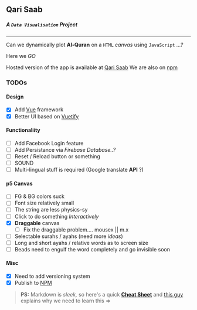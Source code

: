 ## Qari Saab

##### A `Data Visualisation` Project

---

Can we dynamically plot **Al-Quran** on a `HTML` _canvas_ using `JavaScript` _...?_

Here we _GO_

Hosted version of the app is available at [Qari Saab][hostedlink]
We are also on [npm][npmqarisaab]

### TODOs

#### Design

- [x] Add [Vue][vuelink] framework
- [x] Better UI based on [Vuetify][vuetifylink]

#### Functionaliity

- [ ] Add Facebook Login feature
- [ ] Add Persistance via _Firebase Database..?_
- [ ] Reset / Reload button or something
- [ ] SOUND
- [ ] Multi-lingual stuff is required (Google translate **API** ?)

#### p5 Canvas

- [ ] FG & BG colors suck
- [ ] Font size relatively small
- [ ] The string are less physics-sy
- [ ] Click to do something _Interactively_
- [x] **Draggable** canvas
  - [ ] Fix the draggable problem.... mousex || m.x
- [ ] Selectable surahs / ayahs (need more _ideas_)
- [ ] Long and short ayahs / relative words as to screen size
- [ ] Beads need to engulf the word completely and go invisible soon

#### Misc

- [x] Need to add versioning system
- [x] Publish to [NPM][npmqarisaab]

> **PS:** Markdown is _sleek,_ so here's a quick [**Cheat Sheet**](https://github.com/adam-p/markdown-here/wiki/Markdown-Cheatsheet) and [this guy](https://www.toptal.com/web/markdown-the-writing-tool-for-software-developers) explains why we need to learn this =>

[hostedlink]: qarisaab.surge.sh
[vuelink]: https://github.com/vuejs/vue
[vuetifylink]: https://github.com/vuetifyjs/vuetify
[npmqarisaab]: https://www.npmjs.com/package/qarisaab
